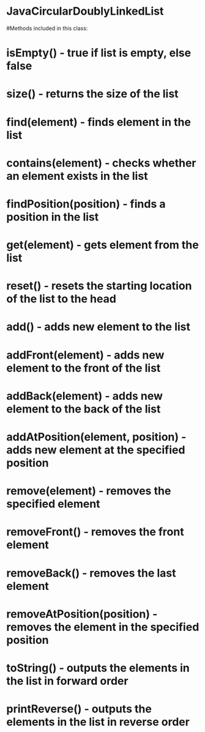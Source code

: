# JavaCircularDoublyLinkedList
#Methods included in this class: 
#
#      isEmpty() 				      - true if list is empty, else false
#      size()					        - returns the size of the list
#      find(element)		      - finds element in the list
#      contains(element) 		  - checks whether an element exists in the list
#      findPosition(position) - finds a position in the list
#      get(element) 			    - gets element from the list
#      reset() 				        - resets the starting location of the list to the head
#      add() 					        - adds new element to the list
#      addFront(element) 		  - adds new element to the front of the list
#      addBack(element) 		  - adds new element to the back of the list
#      addAtPosition(element, position) - adds new element at the specified position
#      remove(element) 		    - removes the specified element
#      removeFront() 			    - removes the front element
#      removeBack() 			    - removes the last element
#      removeAtPosition(position) - removes the element in the specified position
#      toString() 			      - outputs the elements in the list in forward order
#      printReverse() 		    - outputs the elements in the list in reverse order
